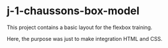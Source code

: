 # j-1-chaussons-box-model

This project contains a basic layout for the flexbox training.

Here, the purpose was just to make integration HTML and CSS.
